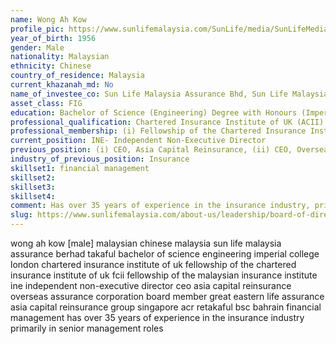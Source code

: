 ```yaml
---
name: Wong Ah Kow
profile_pic: https://www.sunlifemalaysia.com/SunLife/media/SunLifeMedia/AboutUs/Leadership/Board-of-Directors/Sun-Life-Malaysia-Takaful-Berhad/Mr-Wong-Ah-Kow.png?ext=.png
year_of_birth: 1956
gender: Male
nationality: Malaysian 
ethnicity: Chinese
country_of_residence: Malaysia 
current_khazanah_md: No
name_of_investee_co: Sun Life Malaysia Assurance Bhd, Sun Life Malaysia Takaful Bhd
asset_class: FIG
education: Bachelor of Science (Engineering) Degree with Honours (Imperial College London)
professional_qualification: Chartered Insurance Institute of UK (ACII)
professional_membership: (i) Fellowship of the Chartered Insurance Institute of UK (FCII); (ii) Fellowship of the Malaysian Insurance Institute (FMII)
current_position: INE- Independent Non-Executive Director 
previous_position: (i) CEO, Asia Capital Reinsurance, (ii) CEO, Overseas Assurance Corporation, (iii) Board member, Great Eastern Life Assurance (Malaysia), Asia Capital Reinsurance Group Pte Ltd (Singapore) and ACR Retakaful(MEA), BSC (Bahrain)
industry_of_previous_position: Insurance
skillset1: financial management
skillset2: 
skillset3: 
skillset4: 
comment: Has over 35 years of experience in the insurance industry, primarily in senior management roles
slug: https://www.sunlifemalaysia.com/about-us/leadership/board-of-directors-takaful/wong-ah-kow/
---
```


wong ah kow [male] malaysian chinese malaysia sun life malaysia assurance berhad takaful bachelor of science engineering imperial college london chartered insurance institute of uk fellowship of the chartered insurance institute of uk fcii fellowship of the malaysian insurance institute ine independent non-executive director ceo asia capital reinsurance overseas assurance corporation board member great eastern life assurance asia capital reinsurance group singapore acr retakaful bsc bahrain financial management has over 35 years of experience in the insurance industry primarily in senior management roles